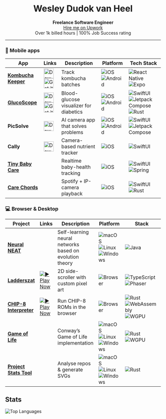 <h1 align="center">Wesley Dudok van Heel</h1>
<p align="center"><strong>Freelance Software Engineer</strong><br>
<a href="https://www.upwork.com/freelancers/wesleydudokvanheel">Hire me on Upwork</a><br>
Over 1k billed hours | 100% Job Success rating<br></p> 

---
### 📱 Mobile apps

| App                                                                    | Links                                                                                                                                                                                                        | Description                              | Platform                                                                                                                                                          | Tech Stack                                                                                                                                                                    |
| ---------------------------------------------------------------------- | ------------------------------------------------------------------------------------------------------------------------------------------------------------------------------------------------------------- | ---------------------------------------- | ----------------------------------------------------------------------------------------------------------------------------------------------------------------- | ----------------------------------------------------------------------------------------------------------------------------------------------------------------------------- |
| **[Kombucha Keeper](https://github.com/wdudokvanheel/kombuchakeeper)** | [<img alt="Download on the App Store" height="32" src="https://developer.apple.com/assets/elements/badges/download-on-the-app-store.svg">](https://apps.apple.com/us/app/kombucha-keeper/id6746731068) <br/> [<img alt="Get it on Google Play" height="32" src="https://upload.wikimedia.org/wikipedia/commons/7/78/Google_Play_Store_badge_EN.svg">](https://play.google.com/store/apps/details?id=com.bitechular.kombuchakeeper) | Track kombucha batches                   | ![iOS](https://img.shields.io/badge/iOS-000000?logo=apple\&logoColor=white) ![Android](https://img.shields.io/badge/Android-3DDC84?logo=android\&logoColor=white) | ![React Native](https://img.shields.io/badge/React%20Native-20232A?logo=react\&logoColor=61DAFB) ![Expo](https://img.shields.io/badge/Expo-1B69E1?logo=expo\&logoColor=white) |
| **[GlucoScope](https://github.com/wdudokvanheel/sugarscope)**          | [<img alt="Download on the App Store" height="32" src="https://developer.apple.com/assets/elements/badges/download-on-the-app-store.svg">](https://apps.apple.com/us/app/glucoscope/id6745609594?platform=iphone)  <br/> [<img alt="Get it on Google Play" height="32" src="https://upload.wikimedia.org/wikipedia/commons/7/78/Google_Play_Store_badge_EN.svg">](https://play.google.com/store/apps/details?id=com.bitechular.glucoscope&hl=en)| Blood-glucose visualizer for diabetics   | ![iOS](https://img.shields.io/badge/iOS-000000?logo=apple\&logoColor=white) ![Android](https://img.shields.io/badge/Android-3DDC84?logo=android\&logoColor=white) | ![SwiftUI](https://img.shields.io/badge/SwiftUI-FA7343?logo=swift) ![Jetpack Compose](https://img.shields.io/badge/Jetpack%20Compose-4285F4?logo=android\&logoColor=white) ![Rust](https://img.shields.io/badge/Rust-000000?logo=rust\&logoColor=white) |
| **PicSolve**                                                           | [<img alt="Download on the App Store" height="32" src="https://developer.apple.com/assets/elements/badges/download-on-the-app-store.svg">](https://apps.apple.com/us/app/picsolve/id1663963725)              | AI camera app that solves problems       | ![iOS](https://img.shields.io/badge/iOS-000000?logo=apple\&logoColor=white) ![Android](https://img.shields.io/badge/Android-3DDC84?logo=android\&logoColor=white) | ![SwiftUI](https://img.shields.io/badge/SwiftUI-FA7343?logo=swift) ![Jetpack Compose](https://img.shields.io/badge/Jetpack%20Compose-4285F4?logo=android\&logoColor=white)    |
| **Cally**                                                              | [<img alt="Download on the App Store" height="32" src="https://developer.apple.com/assets/elements/badges/download-on-the-app-store.svg">](https://apps.apple.com/ua/app/cally-calorie-scanner/id6475792845) | Camera-based nutrient tracker            | ![iOS](https://img.shields.io/badge/iOS-000000?logo=apple\&logoColor=white)                                                                                       | ![SwiftUI](https://img.shields.io/badge/SwiftUI-FA7343?logo=swift)                                                                                                            |
| **[Tiny Baby Care](https://github.com/wdudokvanheel/baby-care)**       |                                                                                                                                                                                                               | Realtime baby-health tracking            | ![iOS](https://img.shields.io/badge/iOS-000000?logo=apple\&logoColor=white)                                                                                       | ![SwiftUI](https://img.shields.io/badge/SwiftUI-FA7343?logo=swift) ![Spring](https://img.shields.io/badge/Spring-6DB33F?logo=spring\&logoColor=white)                         |
| **[Care Chords](https://github.com/wdudokvanheel/care-chords)**        |                                                                                                                                                                                                               | Spotify + IP-camera playback             | ![iOS](https://img.shields.io/badge/iOS-000000?logo=apple\&logoColor=white)                                                                                       | ![SwiftUI](https://img.shields.io/badge/SwiftUI-FA7343?logo=swift) ![Rust](https://img.shields.io/badge/Rust-000000?logo=rust\&logoColor=white)                               |


### 💻 Browser & Desktop

| Project                                                                       | Links                                                                                                                                          | Description                                  | Platform                                                                                                                                                                                                                                              | Stack                                                                                                                                                                                                                                                         |
| ----------------------------------------------------------------------------- | ----------------------------------------------------------------------------------------------------------------------------------------------- | -------------------------------------------- | ----------------------------------------------------------------------------------------------------------------------------------------------------------------------------------------------------------------------------------------------------- | ------------------------------------------------------------------------------------------------------------------------------------------------------------------------------------------------------------------------------------------------------------- |
| **[Neural NEAT](https://github.com/wdudokvanheel/neural-neat)**               |                                                                                                                                                 | Self-learning neural networks based on evolution theory | ![macOS](https://img.shields.io/badge/macOS-000000?logo=apple\&logoColor=white) ![Linux](https://img.shields.io/badge/Linux-000000?logo=linux\&logoColor=white) ![Windows](https://img.shields.io/badge/Windows-0078D6?logo=windows\&logoColor=white) | ![Java](https://img.shields.io/badge/Java-ED8B00?logo=openjdk\&logoColor=white)                                                                                                                                                                               |
| **[Ladderszat](https://github.com/wdudokvanheel/ladderszat)**                 | [![▶ Play Now](https://img.shields.io/badge/▶%20Play%20Now-2CA44E?style=for-the-badge\&logoColor=white)](https://ladderszat.wdudokvanheel.nl/) | 2D side-scroller with custom pixel art        | ![Browser](https://img.shields.io/badge/Browser-FF7139?logo=firefox\&logoColor=white)                                                                                                                                                                 | ![TypeScript](https://img.shields.io/badge/TypeScript-3178C6?logo=typescript\&logoColor=white) ![Phaser](https://img.shields.io/badge/Phaser-5C2D91?logo=phaser\&logoColor=white)                                                                             |
| **[CHIP-8 Interpreter](https://github.com/wdudokvanheel/rust-chip8)**         | [![▶ Play Now](https://img.shields.io/badge/▶%20Play%20Now-2CA44E?style=for-the-badge\&logoColor=white)](https://chip8.wdudokvanheel.nl/)      | Run CHIP-8 ROMs in the browser                | ![Browser](https://img.shields.io/badge/Browser-FF7139?logo=firefox\&logoColor=white)                                                                                                                                                                 | ![Rust](https://img.shields.io/badge/Rust-000000?logo=rust\&logoColor=white) ![WebAssembly](https://img.shields.io/badge/WebAssembly-654FF0?logo=webassembly\&logoColor=white) ![WGPU](https://img.shields.io/badge/WGPU-005A9C?logo=webgpu\&logoColor=white) |
| **[Game of Life](https://github.com/wdudokvanheel/rust-game-of-life)**        |                                                                                                                                                 | Conway’s Game of Life implementation          | ![macOS](https://img.shields.io/badge/macOS-000000?logo=apple\&logoColor=white) ![Linux](https://img.shields.io/badge/Linux-000000?logo=linux\&logoColor=white) ![Windows](https://img.shields.io/badge/Windows-0078D6?logo=windows\&logoColor=white) | ![Rust](https://img.shields.io/badge/Rust-000000?logo=rust\&logoColor=white) ![WGPU](https://img.shields.io/badge/WGPU-005A9C?logo=webgpu\&logoColor=white)                                                                                                   |
| **[Project Stats Tool](https://github.com/wdudokvanheel/pstatool)**           |                                                                                                                                                 | Analyse repos & generate SVGs                 | ![macOS](https://img.shields.io/badge/macOS-000000?logo=apple\&logoColor=white) ![Linux](https://img.shields.io/badge/Linux-000000?logo=linux\&logoColor=white) ![Windows](https://img.shields.io/badge/Windows-0078D6?logo=windows\&logoColor=white) | ![Rust](https://img.shields.io/badge/Rust-000000?logo=rust\&logoColor=white)                                                                                                                                                                                  |

## Stats

![Top Languages](https://github-readme-stats.vercel.app/api/top-langs/?username=wdudokvanheel&layout=compact&hide_border=true&include_all_commits=false&count_private=true&exclude_Source=LaTeXSwiftUI-ios15&theme=dark)
